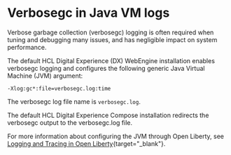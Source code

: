 # Verbosegc in Java VM logs

Verbose garbage collection \(verbosegc\) logging is often required when tuning and debugging many issues, and has negligible impact on system performance.

The default HCL Digital Experience (DX) WebEngine installation enables verbosegc logging and configures the following generic Java Virtual Machine (JVM) argument:

`-Xlog:gc*:file=verbosegc.log:time`

The verbosegc log file name is `verbosegc.log`. 

The default HCL Digital Experience Compose installation redirects the verbosegc output to the verbosegc.log file.

For more information about configuring the JVM through Open Liberty, see [Logging and Tracing in Open Liberty](https://openliberty.io/docs/latest/log-trace-configuration.html){target="_blank"}.


